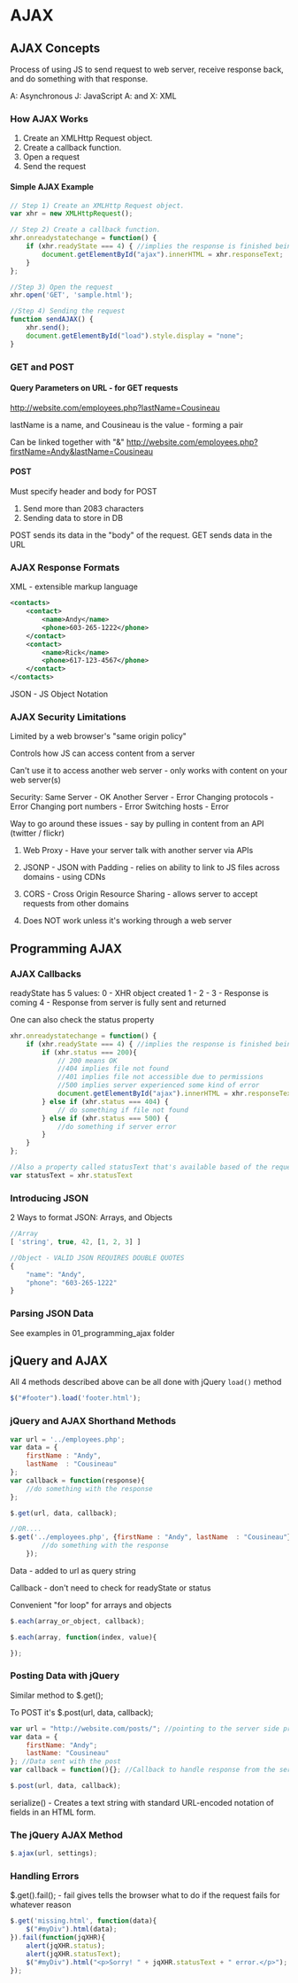 # AJAX

## AJAX Concepts

Process of using JS to send request to web server, receive response back, and do something with that response.

A: Asynchronous
J: JavaScript
A: and
X: XML

### How AJAX Works
1) Create an XMLHttp Request object.
2) Create a callback function.
3) Open a request
4) Send the request

#### Simple AJAX Example

```javascript
// Step 1) Create an XMLHttp Request object.
var xhr = new XMLHttpRequest();

// Step 2) Create a callback function.
xhr.onreadystatechange = function() {
	if (xhr.readyState === 4) { //implies the response is finished being sent back
		document.getElementById("ajax").innerHTML = xhr.responseText;
	}
};

//Step 3) Open the request
xhr.open('GET', 'sample.html');

//Step 4) Sending the request
function sendAJAX() {
	xhr.send();
	document.getElementById("load").style.display = "none";
}
```

### GET and POST

#### Query Parameters on URL - for GET requests
http://website.com/employees.php?lastName=Cousineau

lastName is a name, and Cousineau is the value - forming a pair

Can be linked together with "&"
http://website.com/employees.php?firstName=Andy&lastName=Cousineau

#### POST
Must specify header and body for POST

1) Send more than 2083 characters
2) Sending data to store in DB

POST sends its data in the "body" of the request. GET sends data in the URL

### AJAX Response Formats

XML - extensible markup language

```xml
<contacts>
	<contact>
		<name>Andy</name>
		<phone>603-265-1222</phone>
	</contact>
	<contact>
		<name>Rick</name>
		<phone>617-123-4567</phone>
	</contact>
</contacts>
```

JSON - JS Object Notation

### AJAX Security Limitations

Limited by a web browser's "same origin policy"

Controls how JS can access content from a server

Can't use it to access another web server - only works with content on your web server(s)

Security:
Same Server - OK
Another Server - Error
Changing protocols - Error
Changing port numbers - Error
Switching hosts - Error

Way to go around these issues - say by pulling in content from an API (twitter / flickr)

1) Web Proxy - Have your server talk with another server via APIs
2) JSONP - JSON with Padding - relies on ability to link to JS files across domains - using CDNs
3) CORS - Cross Origin Resource Sharing - allows server to accept requests from other domains

4) Does NOT work unless it's working through a web server

## Programming AJAX

### AJAX Callbacks

readyState has 5 values:
0 - XHR object created
1 - 
2 - 
3 - Response is coming
4 - Response from server is fully sent and returned

One can also check the status property

```javascript
xhr.onreadystatechange = function() {
	if (xhr.readyState === 4) { //implies the response is finished being sent back
		if (xhr.status === 200){
			// 200 means OK
			//404 implies file not found
			//401 implies file not accessible due to permissions
			//500 implies server experienced some kind of error
			document.getElementById("ajax").innerHTML = xhr.responseText;
		} else if (xhr.status === 404) {
			// do something if file not found
		} else if (xhr.status === 500) {
			//do something if server error
		}
	}
};

//Also a property called statusText that's available based of the request
var statusText = xhr.statusText
```

### Introducing JSON

2 Ways to format JSON: Arrays, and Objects

```javascript
//Array
[ 'string', true, 42, [1, 2, 3] ]

//Object - VALID JSON REQUIRES DOUBLE QUOTES
{
	"name": "Andy",
	"phone": "603-265-1222"
}
```

### Parsing JSON Data

See examples in 01_programming_ajax folder

## jQuery and AJAX

All 4 methods described above can be all done with jQuery ```load()``` method

```javascript
$("#footer").load('footer.html');
```

### jQuery and AJAX Shorthand Methods

```javascript
var url = '../employees.php';
var data = {
	firstName : "Andy",
	lastName  : "Cousineau"
};
var callback = function(response){
	//do something with the response
};

$.get(url, data, callback);

//OR....
$.get('../employees.php', {firstName : "Andy", lastName  : "Cousineau"}, function(r){
		//do something with the response
	});
```

Data - added to url as query string

Callback - don't need to check for readyState or status

Convenient "for loop" for arrays and objects

```javascript
$.each(array_or_object, callback);

$.each(array, function(index, value){

});
```

### Posting Data with jQuery

Similar method to $.get();

To POST it's $.post(url, data, callback);

```javascript
var url = "http://website.com/posts/"; //pointing to the server side program that processes the form data - insert into a DB
var data = {
	firstName: "Andy";
	lastName: "Cousineau"
}; //Data sent with the post
var callback = function(){}; //Callback to handle response from the server

$.post(url, data, callback);
```

serialize() - Creates a text string with standard URL-encoded notation of fields in an HTML form.

### The jQuery AJAX Method

```javascript
$.ajax(url, settings);
```

### Handling Errors

$.get().fail(); - fail gives tells the browser what to do if the request fails for whatever reason

```javascript
$.get('missing.html', function(data){
	$("#myDiv").html(data);
}).fail(function(jqXHR){
	alert(jqXHR.status);
	alert(jqXHR.statusText);
	$("#myDiv").html("<p>Sorry! " + jqXHR.statusText + " error.</p>");
});
```












